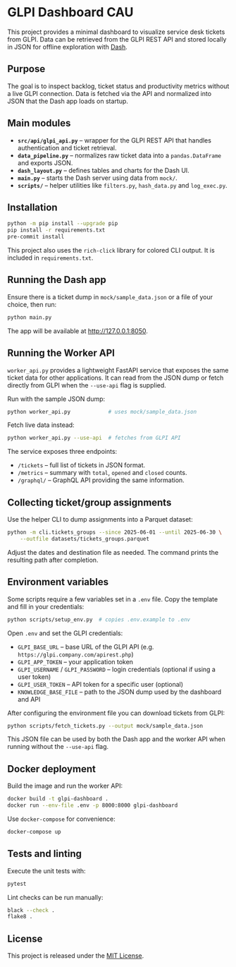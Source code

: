 # GLPI Dashboard CAU

This project provides a minimal dashboard to visualize service desk tickets from GLPI. Data can be retrieved from the GLPI REST API and stored locally in JSON for offline exploration with [Dash](https://dash.plotly.com/).

## Purpose

The goal is to inspect backlog, ticket status and productivity metrics without a live GLPI connection. Data is fetched via the API and normalized into JSON that the Dash app loads on startup.

## Main modules

- **`src/api/glpi_api.py`** – wrapper for the GLPI REST API that handles authentication and ticket retrieval.
- **`data_pipeline.py`** – normalizes raw ticket data into a `pandas.DataFrame` and exports JSON.
- **`dash_layout.py`** – defines tables and charts for the Dash UI.
- **`main.py`** – starts the Dash server using data from `mock/`.
- **`scripts/`** – helper utilities like `filters.py`, `hash_data.py` and `log_exec.py`.

## Installation

```bash
python -m pip install --upgrade pip
pip install -r requirements.txt
pre-commit install
```

This project also uses the `rich-click` library for colored CLI output. It is included in `requirements.txt`.

## Running the Dash app

Ensure there is a ticket dump in `mock/sample_data.json` or a file of your choice, then run:

```bash
python main.py
```

The app will be available at <http://127.0.0.1:8050>.

## Running the Worker API

`worker_api.py` provides a lightweight FastAPI service that exposes the same ticket data for other applications. It can read from the JSON dump or fetch directly from GLPI when the `--use-api` flag is supplied.

Run with the sample JSON dump:

```bash
python worker_api.py            # uses mock/sample_data.json
```

Fetch live data instead:

```bash
python worker_api.py --use-api  # fetches from GLPI API
```

The service exposes three endpoints:

- `/tickets` – full list of tickets in JSON format.
- `/metrics` – summary with `total`, `opened` and `closed` counts.
- `/graphql/` – GraphQL API providing the same information.

## Collecting ticket/group assignments

Use the helper CLI to dump assignments into a Parquet dataset:

```bash
python -m cli.tickets_groups --since 2025-06-01 --until 2025-06-30 \
    --outfile datasets/tickets_groups.parquet
```

Adjust the dates and destination file as needed. The command prints the resulting path after completion.

## Environment variables

Some scripts require a few variables set in a `.env` file. Copy the template and fill in your credentials:

```bash
python scripts/setup_env.py  # copies .env.example to .env
```

Open `.env` and set the GLPI credentials:

- `GLPI_BASE_URL` – base URL of the GLPI API (e.g. `https://glpi.company.com/apirest.php`)
- `GLPI_APP_TOKEN` – your application token
- `GLPI_USERNAME` / `GLPI_PASSWORD` – login credentials (optional if using a user token)
- `GLPI_USER_TOKEN` – API token for a specific user (optional)
- `KNOWLEDGE_BASE_FILE` – path to the JSON dump used by the dashboard and API

After configuring the environment file you can download tickets from GLPI:

```bash
python scripts/fetch_tickets.py --output mock/sample_data.json
```

This JSON file can be used by both the Dash app and the worker API when running without the `--use-api` flag.

## Docker deployment

Build the image and run the worker API:

```bash
docker build -t glpi-dashboard .
docker run --env-file .env -p 8000:8000 glpi-dashboard
```

Use `docker-compose` for convenience:

```bash
docker-compose up
```

## Tests and linting

Execute the unit tests with:

```bash
pytest
```

Lint checks can be run manually:

```bash
black --check .
flake8 .
```

## License

This project is released under the [MIT License](LICENSE).

